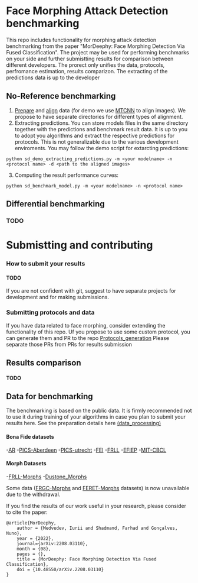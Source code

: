 # Face Morphing Attack Detection benchmarking

This repo includes functionality for morphing attack detection benchmarking from the paper "MorDeephy: Face Morphing Detection Via Fused Classification".
The project may be used for performing benchmarks on your side and further submistting results for comparison between different developers.
The prorect only unifies the data, protocols, perfromance estimation, results comparizon. 
The extracting of the predictions data is up to the developer

## No-Reference benchmarking

1. [Prepare](./face_morphing_benchmark) and [align](./align_protocol_insf.py) data (for demo we use [MTCNN](https://github.com/ipazc/mtcnn) to align images).
We propose to have separate directories for different types of alignment.
2. Extracting predictions. You can store models files in the same directory together with the predictions and benchmark result data. It is up to you to adopt you algorithms and extract the respective predictions for protocols. This is not generalizable due to the various development enviroments. You may follow the demo script for extarcting predictions:
```
python sd_demo_extracting_predictions.py -m <your modelname> -n <protocol name> -d <path to the aligned images>
```
3. Computing the result performance curves:
```
python sd_benchmark_model.py -m <your modelname> -n <protocol name> 
```
 

## Differential benchmarking
### TODO


# Submistting and contributing
### How to submit your results
#### TODO
If you are not confident with git, suggest to have separate projects for development and for making submissions.


### Submitting protocols and data
If you have data related to face morphing, consider extending the functionality of this repo.
Uf you propose to use some custom protocol, you can generate them and PR to the repo [Protocols_generation](./face_morphing_benchmark)
Please separate those PRs from PRs for results submission 

## Results comparison
#### TODO


## Data for benchmarking

The benchmarking is based on the public data. 
It is firmly recommended not to use it during training of your algorithms in case you plan to submit your results here. 
See the preparation details here [(data_processing)](./face_morphing_benchmark)
#### Bona Fide datasets
-[AR](https://www2.ece.ohio-state.edu/~aleix/ARdatabase.html)
-[PICS-Aberdeen](http://pics.stir.ac.uk/2D_face_sets.htm)
-[PICS-utrecht](http://pics.stir.ac.uk/2D_face_sets.htm)
-[FEI](https://fei.edu.br/~cet/facedatabase.html)
-[FRLL](https://figshare.com/articles/dataset/Face_Research_Lab_London_Set/5047666)
-[EFIEP](https://figshare.com/articles/dataset/Dataset_of_Ethnic_facial_images_of_Ecuadorian_people/8266730)
-[MIT-CBCL](http://cbcl.mit.edu/software-datasets/heisele/facerecognition-database.html)

#### Morph Datasets 
-[FRLL-Morphs](https://www.idiap.ch/en/dataset/frll-morphs)
-[Dustone_Morphs](https://www.linkedin.com/pulse/new-face-morphing-dataset-vulnerability-research-ted-dunstone/)

Some data ([FRGC-Morphs](https://www.idiap.ch/en/dataset/frgc-morphs) and [FERET-Morphs](https://www.idiap.ch/en/dataset/feret-morphs) datasets) is now unavailable due to the withdrawal.

If you find the results of our work useful in your research, please consider to cite the paper:

```
@article{MorDeephy,
    author = {Medvedev, Iurii and Shadmand, Farhad and Gonçalves, Nuno},
    year = {2022},
    journal={arXiv:2208.03110},
    month = {08},
    pages = {},
    title = {MorDeephy: Face Morphing Detection Via Fused Classification},
    doi = {10.48550/arXiv.2208.03110}
}
```
